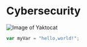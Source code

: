 # Cybersecurity
![Image of Yaktocat](https://octodex.github.com/images/yaktocat.png)
``` javascript
var myVar = "hello,world!";
```
